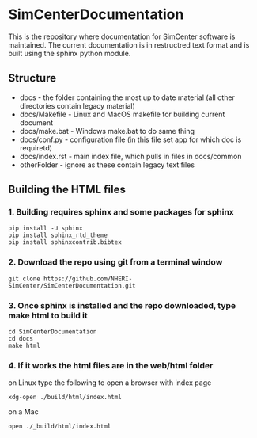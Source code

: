 # SimCenterDocumentation

This is the repository where documentation for SimCenter software is maintained. The current documentation is in restructred text format and is built using the sphinx python module.

## Structure

+ docs   - the folder containing the most up to date material (all other directories contain legacy material)
+ docs/Makefile - Linux and MacOS makefile for building current document
+ docs/make.bat   - Windows make.bat to do same thing
+ docs/conf.py - configuration file (in this file set app for which doc is requiretd)
+ docs/index.rst - main index file, which pulls in files in docs/common
+ otherFolder - ignore as these contain legacy text files
   

## Building the HTML files

### 1. Building requires sphinx and some packages for sphinx

```
pip install -U sphinx
pip install sphinx_rtd_theme
pip install sphinxcontrib.bibtex
```

### 2. Download the repo using git from a terminal window

```
git clone https://github.com/NHERI-SimCenter/SimCenterDocumentation.git
```

### 3. Once sphinx is installed and the repo downloaded, type make html to build it

```
cd SimCenterDocumentation
cd docs
make html
```

### 4. If it works the html files are in the web/html folder

on Linux type the following to open a browser with index page

```
xdg-open ./build/html/index.html
````

on a Mac

```
open ./_build/html/index.html
```
